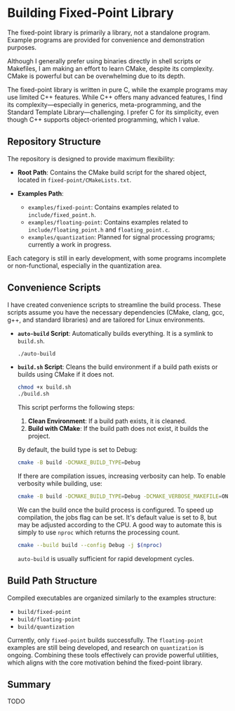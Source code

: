 # Building Fixed-Point Library

The fixed-point library is primarily a library, not a standalone program. Example programs are provided for convenience and demonstration purposes.

Although I generally prefer using binaries directly in shell scripts or Makefiles, I am making an effort to learn CMake, despite its complexity. CMake is powerful but can be overwhelming due to its depth.

The fixed-point library is written in pure C, while the example programs may use limited C++ features. While C++ offers many advanced features, I find its complexity—especially in generics, meta-programming, and the Standard Template Library—challenging. I prefer C for its simplicity, even though C++ supports object-oriented programming, which I value.

## Repository Structure

The repository is designed to provide maximum flexibility:

- **Root Path**: Contains the CMake build script for the shared object, located in `fixed-point/CMakeLists.txt`.

- **Examples Path**:
  - `examples/fixed-point`: Contains examples related to `include/fixed_point.h`.
  - `examples/floating-point`: Contains examples related to `include/floating_point.h` and `floating_point.c`.
  - `examples/quantization`: Planned for signal processing programs; currently a work in progress.

Each category is still in early development, with some programs incomplete or non-functional, especially in the quantization area.

## Convenience Scripts

I have created convenience scripts to streamline the build process. These scripts assume you have the necessary dependencies (CMake, clang, gcc, g++, and standard libraries) and are tailored for Linux environments.

- **`auto-build` Script**: Automatically builds everything. It is a symlink to `build.sh`.

  ```sh
  ./auto-build
  ```

- **`build.sh` Script**: Cleans the build environment if a build path exists or builds using CMake if it does not.

  ```sh
  chmod +x build.sh
  ./build.sh
  ```

  This script performs the following steps:

  1. **Clean Environment**: If a build path exists, it is cleaned.
  2. **Build with CMake**: If the build path does not exist, it builds the project.

  By default, the build type is set to Debug:

  ```sh
  cmake -B build -DCMAKE_BUILD_TYPE=Debug
  ```
  
  If there are compilation issues, increasing verbosity can help. To enable verbosity while building, use:

  ```sh
  cmake -B build -DCMAKE_BUILD_TYPE=Debug -DCMAKE_VERBOSE_MAKEFILE=ON
  ```
  
  We can the build once the build process is configured. To speed up compilation, the jobs flag can be set. It's default value is set to 8, but may be adjusted according to the CPU. A good way to automate this is simply to use `nproc` which returns the processing count.

  ```sh
  cmake --build build --config Debug -j $(nproc)
  ```

  `auto-build` is usually sufficient for rapid development cycles.

## Build Path Structure

Compiled executables are organized similarly to the examples structure:

- `build/fixed-point`
- `build/floating-point`
- `build/quantization`

Currently, only `fixed-point` builds successfully. The `floating-point` examples are still being developed, and research on `quantization` is ongoing. Combining these tools effectively can provide powerful utilities, which aligns with the core motivation behind the fixed-point library.

## Summary

TODO

